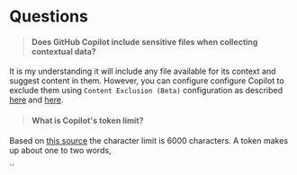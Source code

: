 # Questions

> #### Does GitHub Copilot include sensitive files when collecting contextual data?

It is my understanding it will include any file available for its context and suggest content in them. However, you can configure configure Copilot to exclude them using `Content Exclusion (Beta)` configuration as described [here](https://docs.github.com/en/copilot/managing-copilot-business/configuring-content-exclusions-for-github-copilot) and [here](https://github.blog/changelog/2023-11-08-copilot-content-exclusion-is-now-available-in-public-beta/).

> #### What is Copilot's token limit?

Based on [this source](https://github.blog/2023-05-17-how-github-copilot-is-getting-better-at-understanding-your-code/) the character limit is 6000 characters. A token makes up about one to two words, 

``